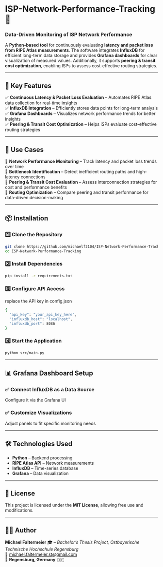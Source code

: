 # ISP-Network-Performance-Tracking 🚀  

### **Data-Driven Monitoring of ISP Network Performance**  
A **Python-based tool** for continuously evaluating **latency and packet loss from RIPE Atlas measurements**. The software integrates **InfluxDB** for efficient long-term data storage and provides **Grafana dashboards** for clear visualization of measured values. Additionally, it supports **peering & transit cost optimization**, enabling ISPs to assess cost-effective routing strategies.  

---

## **🌟 Key Features**  
✅ **Continuous Latency & Packet Loss Evaluation** – Automates RIPE Atlas data collection for real-time insights  
✅ **InfluxDB Integration** – Efficiently stores data points for long-term analysis  
✅ **Grafana Dashboards** – Visualizes network performance trends for better insights  
✅ **Peering & Transit Cost Optimization** – Helps ISPs evaluate cost-effective routing strategies  

---

## **📌 Use Cases**  
📍 **Network Performance Monitoring** – Track latency and packet loss trends over time  
📍 **Bottleneck Identification** – Detect inefficient routing paths and high-latency connections  
📍 **Peering & Transit Cost Evaluation** – Assess interconnection strategies for cost and performance benefits  
📍 **Routing Optimization** – Compare peering and transit performance for data-driven decision-making  

---

## **📦 Installation**  

### **1️⃣ Clone the Repository**  
```bash
git clone https://github.com/michaelf2104/ISP-Network-Performance-Tracking.git
cd ISP-Network-Performance-Tracking
```

### **2️⃣ Install Dependencies**
```bash
pip install -r requirements.txt
```

### **3️⃣ Configure API Access**
replace the API key in config.json
```bash
{
  "api_key": "your_api_key_here",
  "influxdb_host": "localhost",
  "influxdb_port": 8086
}
```

### **4️⃣ Start the Application**
```bash
python src/main.py
```

---

## 📊 Grafana Dashboard Setup  

### ✅ Connect InfluxDB as a Data Source  
Configure it via the Grafana UI  

### ✅ Customize Visualizations  
Adjust panels to fit specific monitoring needs  

---

## 🛠️ Technologies Used  

- **Python** – Backend processing  
- **RIPE Atlas API** – Network measurements  
- **InfluxDB** – Time-series database  
- **Grafana** – Data visualization  

---

## 📜 License  

This project is licensed under the **MIT License**, allowing free use and modifications.  

---

## 👨‍💻 Author  

**Michael Faltermeier** 🎓 – _Bachelor’s Thesis Project, Ostbayerische Technische Hochschule Regensburg_  
📧 [michael.faltermeier.st@gmail.com](mailto:michael.faltermeier.st@gmail.com)  
📍 **Regensburg, Germany** 🇩🇪  
